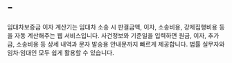 # -
임대차보증금 이자 계산기는 임대차 소송 시 판결금액, 이자, 소송비용, 강제집행비용 등을 자동 계산해주는 웹 서비스입니다. 사건정보와 기준일을 입력하면 원금, 이자, 추가금, 소송비용 등 상세 내역과 문자 발송용 안내문까지 빠르게 제공합니다. 법률 실무자와 임차·임대인 모두 쉽게 활용할 수 있습니다.
